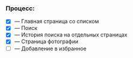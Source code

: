 ### Процесс:
- [x] — Главная страница со списком
- [x] — Поиск
- [x] — История поиска на отдельных страницах
- [x] — Страница фотографии
- [ ] — Добавление в избранное
